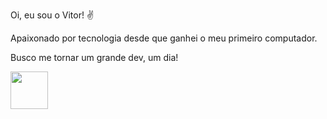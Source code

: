 Oi, eu sou o Vitor! ✌

Apaixonado por tecnologia desde que ganhei o meu primeiro computador.

Busco me tornar um grande dev, um dia!

<img src="https://cdn.jsdelivr.net/gh/devicons/devicon/icons/python/python-original-wordmark.svg" width="60" height="60"/>


<!---
vitormourdev/vitormourdev is a ✨ special ✨ repository because its `README.md` (this file) appears on your GitHub profile.
You can click the Preview link to take a look at your changes.
--->

